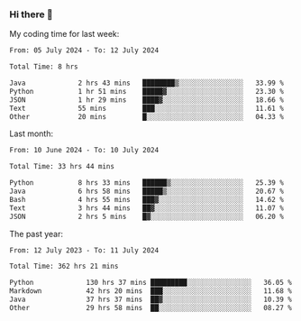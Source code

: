 ### Hi there 👋

My coding time for last week:

<!--START_SECTION:week-->

```txt
From: 05 July 2024 - To: 12 July 2024

Total Time: 8 hrs

Java             2 hrs 43 mins   ████████▒░░░░░░░░░░░░░░░░   33.99 %
Python           1 hr 51 mins    █████▓░░░░░░░░░░░░░░░░░░░   23.30 %
JSON             1 hr 29 mins    ████▓░░░░░░░░░░░░░░░░░░░░   18.66 %
Text             55 mins         ███░░░░░░░░░░░░░░░░░░░░░░   11.61 %
Other            20 mins         █░░░░░░░░░░░░░░░░░░░░░░░░   04.33 %
```

<!--END_SECTION:week-->

Last month:

<!--START_SECTION:month-->

```txt
From: 10 June 2024 - To: 10 July 2024

Total Time: 33 hrs 44 mins

Python           8 hrs 33 mins   ██████▒░░░░░░░░░░░░░░░░░░   25.39 %
Java             6 hrs 58 mins   █████▒░░░░░░░░░░░░░░░░░░░   20.67 %
Bash             4 hrs 55 mins   ███▓░░░░░░░░░░░░░░░░░░░░░   14.62 %
Text             3 hrs 44 mins   ██▓░░░░░░░░░░░░░░░░░░░░░░   11.07 %
JSON             2 hrs 5 mins    █▓░░░░░░░░░░░░░░░░░░░░░░░   06.20 %
```

<!--END_SECTION:month-->

The past year:

<!--START_SECTION:year-->

```txt
From: 12 July 2023 - To: 11 July 2024

Total Time: 362 hrs 21 mins

Python             130 hrs 37 mins █████████░░░░░░░░░░░░░░░░   36.05 %
Markdown           42 hrs 20 mins  ███░░░░░░░░░░░░░░░░░░░░░░   11.68 %
Java               37 hrs 37 mins  ██▓░░░░░░░░░░░░░░░░░░░░░░   10.39 %
Other              29 hrs 58 mins  ██░░░░░░░░░░░░░░░░░░░░░░░   08.27 %
```

<!--END_SECTION:year-->
